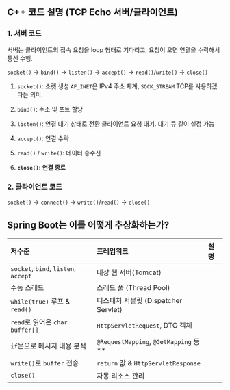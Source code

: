 ## C++ 코드 설명 (TCP Echo 서버/클라이언트)

### 1. 서버 코드

서버는 클라이언트의 접속 요청을 loop 형태로 기다리고, 요청이 오면 연결을 수락해서 통신 수행.

`socket()` → `bind()` → `listen()` → `accept()` → `read()`/`write()` → `close()`

1.  `socket()`: 소켓 생성
     `AF_INET`은 IPv4 주소 체계, `SOCK_STREAM` TCP를 사용하겠다는 의미.

2.  `bind()`: 주소 및 포트 할당


3.  `listen()`: 연결 대기 상태로 전환
    클라이언트 요청 대기. 대기 큐 길이 설정 가능

4.  `accept()`: 연결 수락

5.  `read()` / `write()`: 데이터 송수신

6.  **`close()`: 연결 종료**

### 2. 클라이언트 코드

`socket()` → `connect()` → `write()`/`read()` → `close()`

## Spring Boot는 이를 어떻게 추상화하는가?

| 저수준 | 프레임워크 | 설명 |
| :--- | :--- | :--- |
| `socket`, `bind`, `listen`, `accept` | 내장 웹 서버(Tomcat) |
| 수동 스레드 | 스레드 풀 (Thread Pool) |
| `while(true)` 루프 & `read()` | 디스패처 서블릿 (Dispatcher Servlet) |
| `read`로 읽어온 `char buffer[]` | `HttpServletRequest`, DTO 객체 |
| `if`문으로 메시지 내용 분석 | `@RequestMapping`, `@GetMapping` 등** |
| `write()`로 `buffer` 전송 | `return` 값 & `HttpServletResponse` |
| `close()` | 자동 리소스 관리 |
